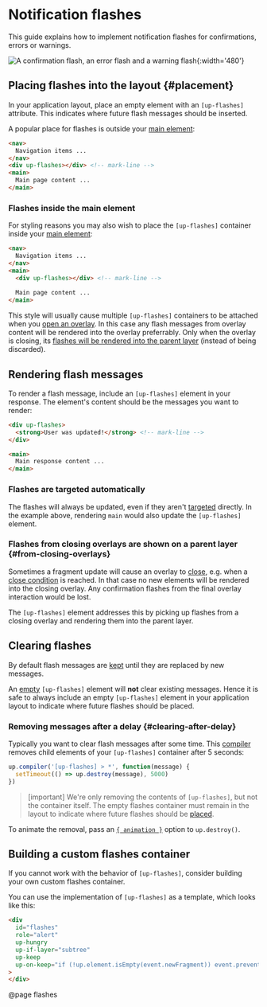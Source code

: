 Notification flashes
====================

This guide explains how to implement notification flashes for confirmations, errors or warnings.

![A confirmation flash, an error flash and a warning flash](images/flashes.png){:width='480'}


Placing flashes into the layout {#placement}
-------------------------------

In your application layout, place an empty element with an `[up-flashes]` attribute. This indicates where future flash messages
should be inserted.

A popular place for flashes is outside your [main element](/main):

```html
<nav>
  Navigation items ...
</nav>
<div up-flashes></div> <!-- mark-line -->
<main>
  Main page content ...
</main>
```


### Flashes inside the main element

For styling reasons you may also wish to place the `[up-flashes]` container inside your [main element](/main):

```html
<nav>
  Navigation items ...
</nav>
<main>
  <div up-flashes></div> <!-- mark-line -->
  
  Main page content ...
</main>
```

This style will usually cause multiple `[up-flashes]` containers
to be attached when you [open an overlay](/opening-overlays). In this case any flash messages from overlay content will be rendered into
the overlay preferrably. Only when the overlay is closing, its
[flashes will be rendered into the parent layer](#from-closing-overlays) (instead of being discarded).


Rendering flash messages
------------------------

To render a flash message, include an `[up-flashes]` element in your response.
The element's content should be the messages you want to render:

```html
<div up-flashes>
  <strong>User was updated!</strong> <!-- mark-line -->
</div>

<main>
  Main response content ...
</main>
```

### Flashes are targeted automatically

The flashes will always be updated, even if they aren't [targeted](/targeting-fragments) directly.
In the example above, rendering `main` would also update the `[up-flashes]` element.


### Flashes from closing overlays are shown on a parent layer {#from-closing-overlays}

Sometimes a fragment update will cause an overlay to [close](/closing-overlays), e.g. when a
[close condition](/closing-overlays#close-conditions) is reached. In that case no new elements
will be rendered into the closing overlay. Any confirmation flashes from the final overlay interaction
would be lost.

The `[up-flashes]` element addresses this by picking up flashes from a closing overlay and rendering
them into the parent layer.



Clearing flashes
----------------

By default flash messages are [kept](/up-keep) until they are replaced by new messages.

An [empty](/up.element.isEmpty) `[up-flashes]` element will **not** clear existing messages.
Hence it is safe to always include an empty `[up-flashes]` element in your application layout to indicate
where future flashes should be placed.


### Removing messages after a delay {#clearing-after-delay}

Typically you want to clear flash messages after some time.
This [compiler](/up.compiler) removes child elements of your `[up-flashes]` container after 5 seconds: 


```js
up.compiler('[up-flashes] > *', function(message) {
  setTimeout(() => up.destroy(message), 5000)
})
```

> [important]
> We're only removing the contents of `[up-flashes]`, but not the container itself.
> The empty flashes container must remain in the layout to indicate where future flashes should be [placed](#placement).


To animate the removal, pass an [`{ animation }`](/up.destroy#options.animation) option to `up.destroy()`.


Building a custom flashes container
-----------------------------------

If you cannot work with the behavior of `[up-flashes]`, consider building your own custom flashes container.

You can use the implementation of `[up-flashes]` as a template, which looks like this:

```html
<div
  id="flashes"
  role="alert"
  up-hungry
  up-if-layer="subtree"
  up-keep
  up-on-keep="if (!up.element.isEmpty(event.newFragment)) event.preventDefault()"
>
</div>
```

@page flashes
